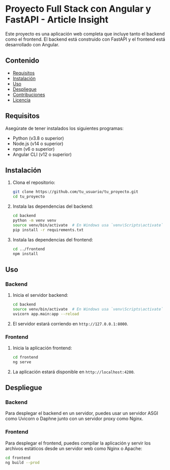 # Proyecto Full Stack con Angular y FastAPI - Article Insight

Este proyecto es una aplicación web completa que incluye tanto el backend como el frontend. El backend está construido con FastAPI y el frontend está desarrollado con Angular.

## Contenido

- [Requisitos](#requisitos)
- [Instalación](#instalación)
- [Uso](#uso)
- [Despliegue](#despliegue)
- [Contribuciones](#contribuciones)
- [Licencia](#licencia)

## Requisitos

Asegúrate de tener instalados los siguientes programas:

- Python (v3.8 o superior)
- Node.js (v14 o superior)
- npm (v6 o superior)
- Angular CLI (v12 o superior)

## Instalación

1. Clona el repositorio:

    ```sh
    git clone https://github.com/tu_usuario/tu_proyecto.git
    cd tu_proyecto
    ```

2. Instala las dependencias del backend:

    ```sh
    cd backend
    python -m venv venv
    source venv/bin/activate  # En Windows usa `venv\Scripts\activate`
    pip install -r requirements.txt
    ```

3. Instala las dependencias del frontend:

    ```sh
    cd ../frontend
    npm install
    ```

## Uso

### Backend

1. Inicia el servidor backend:

    ```sh
    cd backend
    source venv/bin/activate  # En Windows usa `venv\Scripts\activate`
    uvicorn app.main:app --reload
    ```

2. El servidor estará corriendo en `http://127.0.0.1:8000`.

### Frontend

1. Inicia la aplicación frontend:

    ```sh
    cd frontend
    ng serve
    ```

2. La aplicación estará disponible en `http://localhost:4200`.

## Despliegue

### Backend

Para desplegar el backend en un servidor, puedes usar un servidor ASGI como Uvicorn o Daphne junto con un servidor proxy como Nginx.

### Frontend

Para desplegar el frontend, puedes compilar la aplicación y servir los archivos estáticos desde un servidor web como Nginx o Apache:

```sh
cd frontend
ng build --prod
```